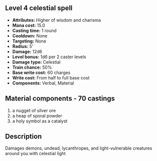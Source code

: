 ## Level 4 celestial spell

- **Attributes:** Higher of wisdom and charisma
- **Mana cost:** 15.0
- **Casting time:** 1 round
- **Cooldown:** None
- **Targeting:** None
- **Radius:** 5'
- **Damage:** 12d6
- **Level bonus:** 1d6 per 2 caster levels
- **Damage type:** Celestial
- **Train chance:** 50%
- **Base write cost:** 60 charges
- **Write cost:** From half to full base cost
- **Components:** Verbal, Material

## Material components - 70 castings

1. a nugget of silver ore
2. a heap of sporal powder
3. a holy symbol as a catalyst

## Description

Damages demons, undead, lycanthropes, and light-vulnerable creatures around you with celestial light
